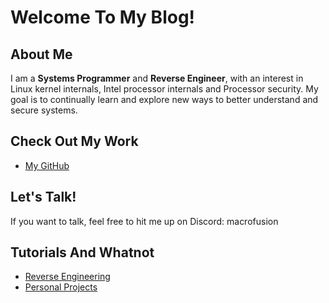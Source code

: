 # Welcome To My Blog!

## About Me

I am a **Systems Programmer** and **Reverse Engineer**, with an interest in Linux kernel internals, Intel processor internals and Processor security. My goal is to continually learn and explore new ways to better understand and secure systems.

## Check Out My Work

- [My GitHub](https://github.com/humzak711)

## Let's Talk!

If you want to talk, feel free to hit me up on Discord: macrofusion

## Tutorials And Whatnot
- [Reverse Engineering](reverse_engineering)
- [Personal Projects](projects)
